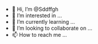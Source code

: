 - 👋 Hi, I’m @Sddffgh
- 👀 I’m interested in ...
- 🌱 I’m currently learning ...
- 💞️ I’m looking to collaborate on ...
- 📫 How to reach me ...

<!---
Sddffgh/Sddffgh is a ✨ special ✨ repository because its `README.md` (this file) appears on your GitHub profile.
You can click the Preview link to take a look at your changes.
--->

